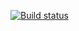 [![Build status](https://ci.appveyor.com/api/projects/status/3hp2ag324dgett3i?svg=true)](https://ci.appveyor.com/project/JuliaNeup/carddelivery)
